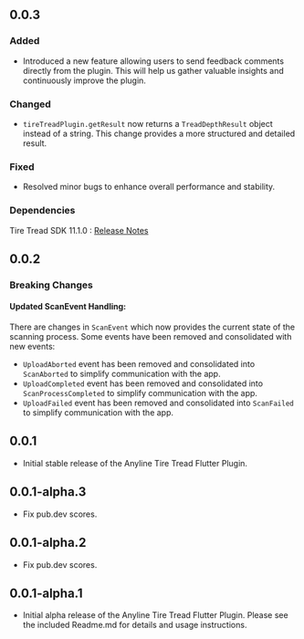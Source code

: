 ## 0.0.3

### Added

- Introduced a new feature allowing users to send feedback comments directly from the plugin. This will help us gather valuable insights and continuously improve the plugin.

### Changed

- `tireTreadPlugin.getResult` now returns a `TreadDepthResult` object instead of a string. This change provides a more structured and detailed result.

### Fixed

- Resolved minor bugs to enhance overall performance and stability.

### Dependencies

Tire Tread SDK 11.1.0 : [Release Notes](https://documentation.anyline.com/tiretreadsdk-component/latest/release-notes.html#11-1-0-2025-02-13)

## 0.0.2

### Breaking Changes

#### Updated ScanEvent Handling:

There are changes in `ScanEvent` which now provides the current state of the scanning process. Some events have been removed and consolidated with new events:

* `UploadAborted` event has been removed and consolidated into `ScanAborted` to simplify communication with the app.
* `UploadCompleted` event has been removed and consolidated into `ScanProcessCompleted` to simplify communication with the app.
* `UploadFailed` event has been removed and consolidated into `ScanFailed` to simplify communication with the app.

## 0.0.1

* Initial stable release of the Anyline Tire Tread Flutter Plugin.

## 0.0.1-alpha.3

* Fix pub.dev scores.

## 0.0.1-alpha.2

* Fix pub.dev scores.

## 0.0.1-alpha.1

* Initial alpha release of the Anyline Tire Tread Flutter Plugin. Please see the included Readme.md for details and usage instructions.